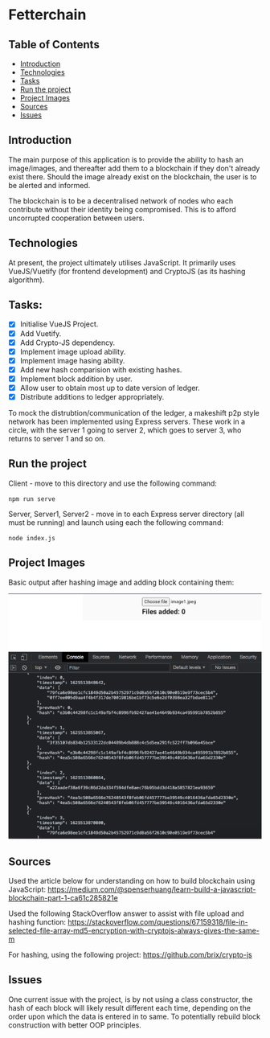 # Fetterchain

## Table of Contents
  * [Introduction](#introduction)
  * [Technologies](#technologies)
  * [Tasks](#tasks)
  * [Run the project](#run-the-project)
  * [Project Images](#project-images)
  * [Sources](#sources)
  * [Issues](#issues)

## Introduction
The main purpose of this application is to provide the ability to hash an image/images, and thereafter add them to a blockchain if they don't already exist there.  Should the image already exist on the blockchain, the user is to be alerted and informed.

The blockchain is to be a decentralised network of nodes who each contribute without their identity being compromised.  This is to afford uncorrupted cooperation between users.

## Technologies
At present, the project ultimately utilises JavaScript.  It primarily uses VueJS/Vuetify (for frontend development) and CryptoJS (as its hashing algorithm).

## Tasks: 
- [x] Initialise VueJS Project.
- [x] Add Vuetify.
- [x] Add Crypto-JS dependency.
- [x] Implement image upload ability.
- [x] Implement image hasing ability.
- [x] Add new hash comparision with existing hashes.
- [x] Implement block addition by user.
- [x] Allow user to obtain most up to date version of ledger.
- [x] Distribute additions to ledger appropriately.

To mock the distrubtion/communication of the ledger, a makeshift p2p style network has been implemented using Express servers.  These work in a circle, with the server 1 going to server 2, which goes to server 3, who returns to server 1 and so on.

## Run the project

Client - move to this directory and use the following command:
```
npm run serve
```

Server, Server1, Server2 - move in to each Express server directory (all must be running) and launch using each the following command:
```
node index.js
```

## Project Images
Basic output after hashing image and adding block containing them:

![alt text](https://github.com/SamuelScotts/fetterchain/blob/master/images/Screen%20Grab.png)

## Sources
Used the article below for understanding on how to build blockchain using JavaScript:
https://medium.com/@spenserhuang/learn-build-a-javascript-blockchain-part-1-ca61c285821e

Used the following StackOverflow answer to assist with file upload and hashing function:
https://stackoverflow.com/questions/67159318/file-in-selected-file-array-md5-encryption-with-cryptojs-always-gives-the-same-m

For hashing, using the following project:
https://github.com/brix/crypto-js

## Issues

One current issue with the project, is by not using a class constructor, the hash of each block will likely result different each time, depending on the order upon which the data is entered in to same.  To potentially rebuild block construction with better OOP principles.
